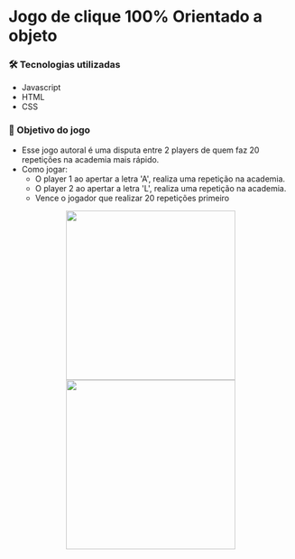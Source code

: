 # Jogo de clique 100% Orientado a objeto 

### 🛠 Tecnologias utilizadas

- Javascript
- HTML
- CSS

### 🎯 Objetivo do jogo

- Esse jogo autoral é uma disputa entre 2 players de quem faz 20 repetições na academia mais rápido.
- Como jogar:
  - O player 1 ao apertar a letra 'A', realiza uma repetição na academia.  
  - O player 2 ao apertar a letra 'L', realiza uma repetição na academia.
  - Vence o jogador que realizar 20 repetições primeiro
  
<div align="center">
  <img src="https://user-images.githubusercontent.com/113477112/229370484-91f01d8d-3832-4087-a9eb-23a3d84c8140.png" width="300px" />
  <img src="https://user-images.githubusercontent.com/113477112/229370603-4a19d65c-7b10-44e6-bc98-e54dd00c4672.png" width="300px" />
</div>
